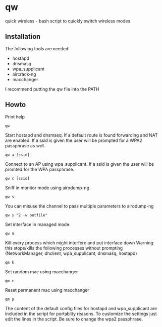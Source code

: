 # qw
quick wireless - bash script to quickly switch wireless modes

## Installation
The following tools are needed
* hostapd
* dnsmasq
* wpa\_supplicant
* aircrack-ng
* macchanger

I recommend putting the qw file into the PATH

## Howto
Print help

    qw

Start hostapd and dnsmasq. If a default route is found forwarding and NAT are enabled.
If a ssid is given the user will be prompted for a WPA2 passphrase as well.

    qw a [ssid]

Connect to an AP using wpa\_supplicant. If a ssid is given the user will be promted for the
WPA passphrase.

    qw c [ssid]

Sniff in monitor mode using airodump-ng

    qw s

You can misuse the channel to pass multiple parameters to airodump-ng

    qw s "2 -w outfile"

Set interface in managed mode

    qw m

Kill every process which might interfere and put interface down
Warning: this stops/kills the following processes without prompting
(NetworkManager, dhclient, wpa\_supplicant, dnsmasq, hostapd)

    qm k

Set random mac using macchanger

    qm r

Reset permanent mac using macchanger

    qm p

The content of the default config files for hostapd and wpa\_supplicant are 
included in the script for portablity reasons. To customize the settings
just edit the lines in the script.
Be sure to change the wpa2 passphrase.
